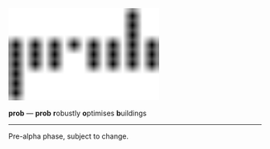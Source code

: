 <div>
    <img src="doc/source/logo/prob_logo.svg" width="300">
</div>

**prob** — **prob** **r**obustly **o**ptimises **b**uildings

---

Pre-alpha phase, subject to change.
